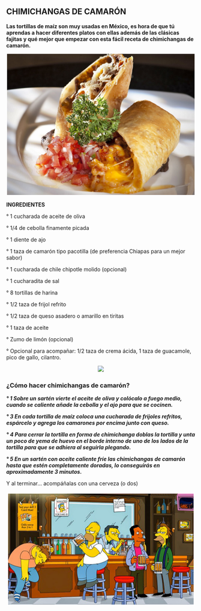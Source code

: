## CHIMICHANGAS DE CAMARÓN ##

**Las tortillas de maíz son muy usadas en México, es hora de que tú aprendas a hacer diferentes platos con ellas además de las clásicas fajitas y qué mejor que empezar con esta fácil receta de chimichangas de camarón.** 

<p align ="center">
<img src="img/chimichangas.jpg" width="500">
</p>

**INGREDIENTES**

° 1 cucharada de aceite de oliva

° 1/4 de cebolla finamente picada

° 1 diente de ajo

° 1 taza de camarón tipo pacotilla (de preferencia Chiapas para un mejor sabor)

° 1 cucharada de chile chipotle molido (opcional)

° 1 cucharadita de sal

° 8 tortillas de harina

° 1/2 taza de frijol refrito

° 1/2 taza de queso asadero o amarillo en tiritas

° 1 taza de aceite

° Zumo de limón (opcional)

° Opcional para acompañar: 1/2 taza de crema ácida, 1 taza de guacamole, pico de gallo, cilantro.

<p align ="center">
<img src="img/Camaron Chiapas.jpg" width="500">
</p>

### ¿Cómo hacer chimichangas de camarón? ###

***° 1 Sobre un sartén vierte el aceite de oliva y colócalo a fuego medio, cuando se caliente añade la cebolla y el ajo para que se cocinen.***

***° 3 En cada tortilla de maíz coloca una cucharada de frijoles refritos, espárcelo y agrega los camarones por encima junto con queso.***

***° 4 Para cerrar la tortilla en forma de chimichanga doblas la tortilla y unta un poco de yema de huevo en el borde interno de uno de los lados de la tortilla para que se adhiera al seguirla plegando.***

***° 5 En un sartén con aceite caliente fríe las chimichangas de camarón hasta que estén completamente doradas, lo conseguirás en aproximadamente 3 minutos.***


Y al terminar... acompáñalas con una cerveza (o dos)
<p align ="center">
<img src="img/borbotones.png" width="500">
</p>